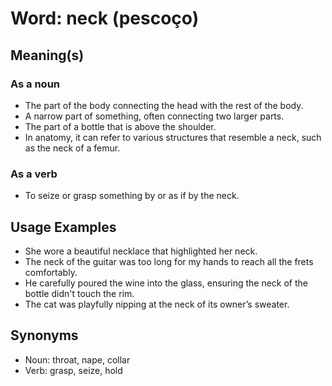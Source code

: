 # Word: neck (pescoço)  
## Meaning(s)  
### As a noun  
- The part of the body connecting the head with the rest of the body.  
- A narrow part of something, often connecting two larger parts.  
- The part of a bottle that is above the shoulder.  
- In anatomy, it can refer to various structures that resemble a neck, such as the neck of a femur.  

### As a verb  
- To seize or grasp something by or as if by the neck.  

## Usage Examples  
- She wore a beautiful necklace that highlighted her neck.  
- The neck of the guitar was too long for my hands to reach all the frets comfortably.  
- He carefully poured the wine into the glass, ensuring the neck of the bottle didn't touch the rim.  
- The cat was playfully nipping at the neck of its owner’s sweater.  

## Synonyms  
- Noun: throat, nape, collar  
- Verb: grasp, seize, hold  

